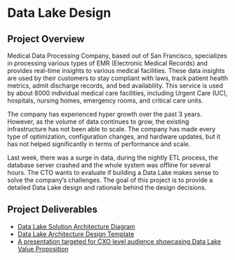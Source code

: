# Data Lake Design

## Project Overview
Medical Data Processing Company, based out of San Francisco, specializes in processing various types of EMR (Electronic Medical Records) and provides real-time insights to various medical facilities. These data insights are used by their customers to stay compliant with laws, track patient health metrics, admit discharge records, and bed availability. This service is used by about 8000 individual medical care facilities, including Urgent Care (UC), hospitals, nursing homes, emergency rooms, and critical care units.

The company has experienced hyper growth over the past 3 years. However, as the volume of data continues to grow, the existing infrastructure has not been able to scale. The company has made every type of optimization, configuration changes, and hardware updates, but it has not helped significantly in terms of performance and scale.

Last week, there was a surge in data, during the nightly ETL process, the database server crashed and the whole system was offline for several hours. The CTO wants to evaluate if building a Data Lake makes sense to solve the company’s challenges. The goal of this project is to provide a detailed Data Lake design and rationale behind the design decisions.

## Project Deliverables
- [Data Lake Solution Architecture Diagram](https://github.com/iDataist/Data-Lake-Design/blob/main/data_lake_architecture_diagram/DataLakeSolutionArchitectureDiagram.png)
- [Data Lake Architecture Design Template](https://github.com/iDataist/Data-Lake-Design/blob/main/data_lake_architecture_documentation/DataLakeArchitectureDesign.pdf)
- [A presentation targeted for CXO level audience showcasing Data Lake Value Proposition](https://github.com/iDataist/Data-Lake-Design/blob/main/presentation/DataLakeExecutivePresentation.pdf)